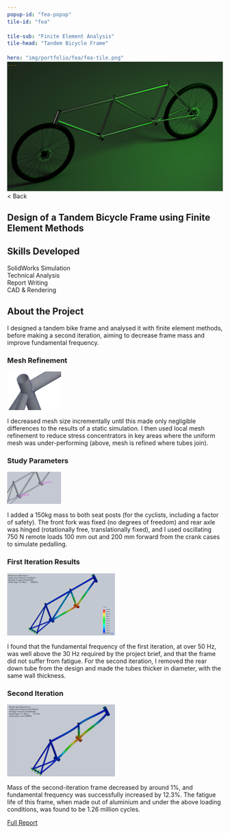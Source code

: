 ```yaml
---
popup-id: "fea-popup"
tile-id: "fea"

tile-sub: "Finite Element Analysis"
tile-head: "Tandem Bicycle Frame"

hero: "img/portfolio/fea/fea-tile.png"
---
```


<popup-box>
    <div>
        <img src="img/portfolio/fea/fea-header.png" style="margin-top: -30px; margin-bottom: 0;">
        <div class="back">< Back</div>
        <h2>Design of a Tandem Bicycle Frame using Finite Element Methods</h2>
    </div>
    <h2>Skills Developed</h2>
    <div class="pill">SolidWorks Simulation</div><div class="pill">Technical Analysis</div><div class="pill">Report Writing</div><div class="pill">CAD & Rendering</div>
    <h2>About the Project</h2>
    <p>I designed a tandem bike frame and analysed it with finite element methods, before making a second iteration, aiming to decrease frame mass and improve fundamental frequency.
    <h3>Mesh Refinement</h3>
    <img src="img/portfolio/fea/fea-refined-mesh.png" style="width: 25%;">
    <p>I decreased mesh size incrementally until this made only negligible differences to the results of a static simulation. I then used local mesh refinement to reduce stress concentrators in key areas where the uniform mesh was under-performing (above, mesh is refined where tubes join).</p>
    <h3>Study Parameters</h3>
    <img src="img/portfolio/fea/fea-loading.png" style="width: 25%;">
    <p>I added a 150kg mass to both seat posts (for the cyclists, including a factor of safety). The front fork was fixed (no degrees of freedom) and rear axle was hinged (rotationally free, translationally fixed), and I used oscillating 750 N remote loads 100 mm out and 200 mm forward from the crank cases to simulate pedalling.</p>
    <h3>First Iteration Results</h3>
    <img src="img/portfolio/fea/fea-frequency.png" style="width: 50%;">
    <p>I found that the fundamental frequency of the first iteration, at over 50 Hz, was well above the 30 Hz required by the project brief, and that the frame did not suffer from fatigue. For the second iteration, I removed the rear down tube from the design and made the tubes thicker in diameter, with the same wall thickness.</p>
    <h3>Second Iteration</h3>
    <img src="img/portfolio/fea/fea-frequency-2.png" style="width: 50%;">
    <p>Mass of the second-iteration frame decreased by around 1%, and fundamental frequency was successfully increased by 12.3%. The fatigue life of this frame, when made out of aluminium and under the above loading conditions, was found to be 1.26 million cycles.</p>
    <a class="button" href="doc/FEA_Bike.pdf">Full Report</a>
</popup-box>
